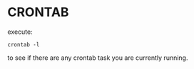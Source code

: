 # CRONTAB
execute:
```
crontab -l
```
to see if there are any crontab task you are currently running.
